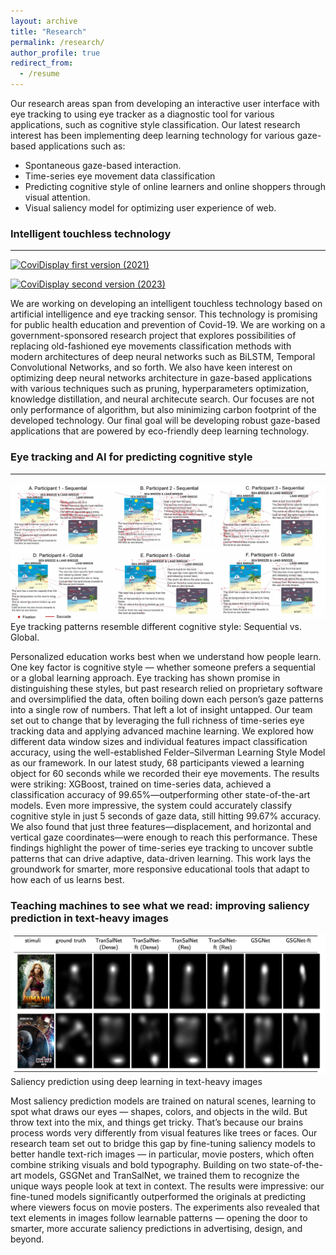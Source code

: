```yaml
---
layout: archive
title: "Research"
permalink: /research/
author_profile: true
redirect_from:
  - /resume
---
```


Our research areas span from developing an interactive user interface with eye tracking to using eye tracker as a diagnostic tool for various applications, such as cognitive style classification. Our latest research interest has been implementing deep learning technology for various gaze-based applications such as:
- Spontaneous gaze-based interaction.
- Time-series eye movement data classification
- Predicting cognitive style of online learners and online shoppers through visual attention.
- Visual saliency model for optimizing user experience of web.
  

### Intelligent touchless technology
*************************************

[![CoviDisplay first version (2021)](https://img.youtube.com/vi/ApU1MEdvkPI/0.jpg)](https://www.youtube.com/watch?v=ApU1MEdvkPI)

[![CoviDisplay second version (2023)](https://img.youtube.com/vi/WYedQ0HJaWY/0.jpg)](https://www.youtube.com/watch?v=WYedQ0HJaWY)

We are working on developing an intelligent touchless technology based on artificial intelligence and eye tracking sensor. This technology is promising for public health education and prevention of Covid-19. We are working on a government-sponsored research project that explores possibilities of replacing old-fashioned eye movements classification methods with modern architectures of deep neural networks such as BiLSTM, Temporal Convolutional Networks, and so forth. We also have keen interest on optimizing deep neural networks architecture in gaze-based applications with various techniques such as pruning, hyperparameters optimization, knowledge distillation, and neural architecute search. Our focuses are not only performance of algorithm, but also minimizing carbon footprint of the developed technology. Our final goal will be developing robust gaze-based applications that are powered by eco-friendly deep learning technology.


### Eye tracking and AI for predicting cognitive style
******************************************************

<img src="/images/et_cognitive.png" width="600">
<figcaption>Eye tracking patterns resemble different cognitive style: Sequential vs. Global.</figcaption>

Personalized education works best when we understand how people learn. One key factor is cognitive style — whether someone prefers a sequential or a global learning approach. Eye tracking has shown promise in distinguishing these styles, but past research relied on proprietary software and oversimplified the data, often boiling down each person’s gaze patterns into a single row of numbers. That left a lot of insight untapped. Our team set out to change that by leveraging the full richness of time-series eye tracking data and applying advanced machine learning. We explored how different data window sizes and individual features impact classification accuracy, using the well-established Felder–Silverman Learning Style Model as our framework. In our latest study, 68 participants viewed a learning object for 60 seconds while we recorded their eye movements. The results were striking: XGBoost, trained on time-series data, achieved a classification accuracy of 99.65%—outperforming other state-of-the-art models. Even more impressive, the system could accurately classify cognitive style in just 5 seconds of gaze data, still hitting 99.67% accuracy. We also found that just three features—displacement, and horizontal and vertical gaze coordinates—were enough to reach this performance. These findings highlight the power of time-series eye tracking to uncover subtle patterns that can drive adaptive, data-driven learning. This work lays the groundwork for smarter, more responsive educational tools that adapt to how each of us learns best.


### Teaching machines to see what we read: improving saliency prediction in text-heavy images

<img src="/images/et_saliency.png" width="600">
<figcaption>Saliency prediction using deep learning in text-heavy images</figcaption>

Most saliency prediction models are trained on natural scenes, learning to spot what draws our eyes — shapes, colors, and objects in the wild. But throw text into the mix, and things get tricky. That’s because our brains process words very differently from visual features like trees or faces. Our research team set out to bridge this gap by fine-tuning saliency models to better handle text-rich images — in particular, movie posters, which often combine striking visuals and bold typography. Building on two state-of-the-art models, GSGNet and TranSalNet, we trained them to recognize the unique ways people look at text in context. The results were impressive: our fine-tuned models significantly outperformed the originals at predicting where viewers focus on movie posters. The experiments also revealed that text elements in images follow learnable patterns — opening the door to smarter, more accurate saliency predictions in advertising, design, and beyond.

